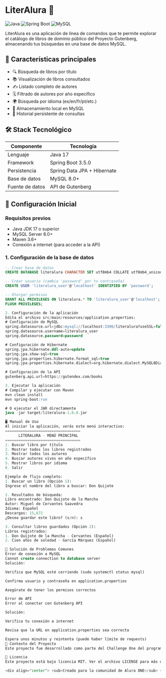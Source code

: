 # LiterAlura 📖

![Java](https://img.shields.io/badge/java-%23ED8B00.svg?style=for-the-badge&logo=openjdk&logoColor=white)
![Spring Boot](https://img.shields.io/badge/Spring_Boot-6DB33F?style=for-the-badge&logo=spring&logoColor=white)
![MySQL](https://img.shields.io/badge/MySQL-005C84?style=for-the-badge&logo=mysql&logoColor=white)

LiterAlura es una aplicación de línea de comandos que te permite explorar el catálogo de libros de dominio público del Proyecto Gutenberg, almacenando tus búsquedas en una base de datos MySQL.

## 🌟 Características principales

- 🔍 Búsqueda de libros por título
- 📚 Visualización de libros consultados
- ✍️ Listado completo de autores
- 🗓️ Filtrado de autores por año específico
- 🌍 Búsqueda por idioma (es/en/fr/pt/etc.)
- 💾 Almacenamiento local en MySQL
- 🔄 Historial persistente de consultas

## 🛠 Stack Tecnológico

| Componente       | Tecnología           |
|------------------|----------------------|
| Lenguaje         | Java 17              |
| Framework        | Spring Boot 3.5.0    |
| Persistencia     | Spring Data JPA + Hibernate |
| Base de datos    | MySQL 8.0+           |
| Fuente de datos  | API de Gutenberg     |

## 🚀 Configuración Inicial

### Requisitos previos
- Java JDK 17 o superior
- MySQL Server 8.0+
- Maven 3.6+
- Conexión a internet (para acceder a la API)

### 1. Configuración de la base de datos

```sql
-- Crear base de datos
CREATE DATABASE literalura CHARACTER SET utf8mb4 COLLATE utf8mb4_unicode_ci;

-- Crear usuario (cambia 'password' por tu contraseña)
CREATE USER 'literalura_user'@'localhost' IDENTIFIED BY 'password';

-- Otorgar permisos
GRANT ALL PRIVILEGES ON literalura.* TO 'literalura_user'@'localhost';
FLUSH PRIVILEGES;

2. Configuración de la aplicación
Edita el archivo src/main/resources/application.properties:
# Configuración de MySQL
spring.datasource.url=jdbc:mysql://localhost:3306/literalura?useSSL=false&serverTimezone=UTC
spring.datasource.username=literalura_user
spring.datasource.password=password

# Configuración de Hibernate
spring.jpa.hibernate.ddl-auto=update
spring.jpa.show-sql=true
spring.jpa.properties.hibernate.format_sql=true
spring.jpa.properties.hibernate.dialect=org.hibernate.dialect.MySQL8Dialect

# Configuración de la API
gutenberg.api.url=https://gutendex.com/books

3. Ejecutar la aplicación
# Compilar y ejecutar con Maven
mvn clean install
mvn spring-boot:run

# O ejecutar el JAR directamente
java -jar target/literalura-1.0.0.jar

🖥️ Manual de Uso
Al iniciar la aplicación, verás este menú interactivo:
==================================
      LITERALURA - MENÚ PRINCIPAL
==================================
1. Buscar libro por título
2. Mostrar todos los libros registrados
3. Mostrar todos los autores
4. Buscar autores vivos en año específico
5. Mostrar libros por idioma
6. Salir

Ejemplo de flujo completo:
1. Buscar un libro (Opción 1):
Ingrese el nombre del libro a buscar: Don Quijote

2. Resultados de búsqueda:
Libro encontrado: Don Quijote de la Mancha
Autor: Miguel de Cervantes Saavedra
Idioma: Español
Descargas: 15,672
¿Desea guardar este libro? (s/n): s

3. Consultar libros guardados (Opción 2):
Libros registrados:
1. Don Quijote de la Mancha - Cervantes (Español)
2. Cien años de soledad - García Márquez (Español)

🐛 Solución de Problemas Comunes
Error de conexión a MySQL
Cannot create connection to database server
Solución:

Verifica que MySQL esté corriendo (sudo systemctl status mysql)

Confirma usuario y contraseña en application.properties

Asegúrate de tener los permisos correctos

Error de API
Error al conectar con Gutenberg API

Solución:

Verifica tu conexión a internet

Revisa que la URL en application.properties sea correcta

Espera unos minutos y reintenta (puede haber límite de requests)
📌 Contexto del Proyecto
Este proyecto fue desarrollado como parte del Challenge One del programa Alura ONE (Oracle Next Education), que tiene como objetivo fortalecer habilidades en desarrollo backend con Java y Spring Boot.

📄 Licencia
Este proyecto está bajo licencia MIT. Ver el archivo LICENSE para más detalles.

<div align="center"> <sub>Creado para la comunidad de Alura ONE</sub> </div> ```